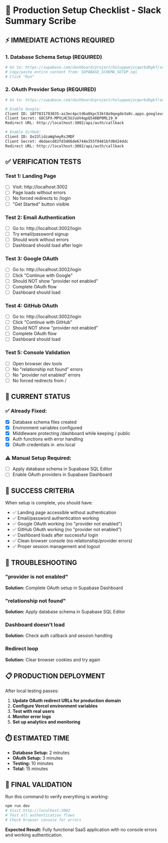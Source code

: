 # 🚀 Production Setup Checklist - Slack Summary Scribe

## ⚡ IMMEDIATE ACTIONS REQUIRED

### **1. Database Schema Setup (REQUIRED)**
```bash
# Go to: https://supabase.com/dashboard/project/holuppwejzcqwrbdbgkf/sql
# Copy/paste entire content from: SUPABASE_SCHEMA_SETUP.sql
# Click "Run"
```

### **2. OAuth Provider Setup (REQUIRED)**
```bash
# Go to: https://supabase.com/dashboard/project/holuppwejzcqwrbdbgkf/auth/providers

# Enable Google:
Client ID: 1077831703035-as3ec4pctdba8kpc53kt8o9qegde3a0c.apps.googleusercontent.com
Client Secret: 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
Redirect URL: http://localhost:3002/api/auth/callback

# Enable GitHub:
Client ID: Ov23lidzaWghmyRsJMDF
Client Secret: 46daecd82fd3d66de6744e355f0481bfd0d24ddc
Redirect URL: http://localhost:3002/api/auth/callback
```

## ✅ VERIFICATION TESTS

### **Test 1: Landing Page**
- [ ] Visit: http://localhost:3002
- [ ] Page loads without errors
- [ ] No forced redirects to /login
- [ ] "Get Started" button visible

### **Test 2: Email Authentication**
- [ ] Go to: http://localhost:3002/login
- [ ] Try email/password signup
- [ ] Should work without errors
- [ ] Dashboard should load after login

### **Test 3: Google OAuth**
- [ ] Go to: http://localhost:3002/login
- [ ] Click "Continue with Google"
- [ ] Should NOT show "provider not enabled"
- [ ] Complete OAuth flow
- [ ] Dashboard should load

### **Test 4: GitHub OAuth**
- [ ] Go to: http://localhost:3002/login
- [ ] Click "Continue with GitHub"
- [ ] Should NOT show "provider not enabled"
- [ ] Complete OAuth flow
- [ ] Dashboard should load

### **Test 5: Console Validation**
- [ ] Open browser dev tools
- [ ] No "relationship not found" errors
- [ ] No "provider not enabled" errors
- [ ] No forced redirects from /

## 🔧 CURRENT STATUS

### **✅ Already Fixed:**
- [x] Database schema files created
- [x] Environment variables configured
- [x] Middleware protecting /dashboard while keeping / public
- [x] Auth functions with error handling
- [x] OAuth credentials in .env.local

### **⚠️ Manual Setup Required:**
- [ ] Apply database schema in Supabase SQL Editor
- [ ] Enable OAuth providers in Supabase Dashboard

## 🎯 SUCCESS CRITERIA

When setup is complete, you should have:

- ✅ Landing page accessible without authentication
- ✅ Email/password authentication working
- ✅ Google OAuth working (no "provider not enabled")
- ✅ GitHub OAuth working (no "provider not enabled")
- ✅ Dashboard loads after successful login
- ✅ Clean browser console (no relationship/provider errors)
- ✅ Proper session management and logout

## 🚨 TROUBLESHOOTING

### **"provider is not enabled"**
**Solution:** Complete OAuth setup in Supabase Dashboard

### **"relationship not found"**
**Solution:** Apply database schema in Supabase SQL Editor

### **Dashboard doesn't load**
**Solution:** Check auth callback and session handling

### **Redirect loop**
**Solution:** Clear browser cookies and try again

## 📋 PRODUCTION DEPLOYMENT

After local testing passes:

1. **Update OAuth redirect URLs for production domain**
2. **Configure Vercel environment variables**
3. **Test with real users**
4. **Monitor error logs**
5. **Set up analytics and monitoring**

## ⏱️ ESTIMATED TIME

- **Database Setup:** 2 minutes
- **OAuth Setup:** 3 minutes
- **Testing:** 10 minutes
- **Total:** 15 minutes

## 🎉 FINAL VALIDATION

Run this command to verify everything is working:
```bash
npm run dev
# Visit http://localhost:3002
# Test all authentication flows
# Check browser console for errors
```

**Expected Result:** Fully functional SaaS application with no console errors and working authentication.
